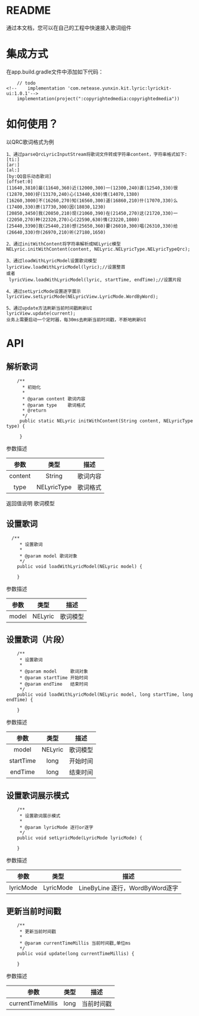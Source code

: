 # README
通过本文档，您可以在自己的工程中快速接入歌词组件

# 集成方式

在app.build.gradle文件中添加如下代码：
```
    // todo
<!--    implementation 'com.netease.yunxin.kit.lyric:lyrickit-ui:1.0.1'-->
    implementation(project(":copyrightedmedia:copyrightedmedia"))
```


# 如何使用？

以QRC歌词格式为例
```
1、通过parseQrcLyricInputStream将歌词文件转成字符串content，字符串格式如下:
[ti:]
[ar:]
[al:]
[by:QQ音乐动态歌词]
[offset:0]
[11640,3810]最(11640,360)近(12000,300)一(12300,240)直(12540,330)很(12870,300)好(13170,240)心(13440,630)情(14070,1380)
[16260,3000]不(16260,270)知(16560,300)道(16860,210)什(17070,330)么(17400,330)原(17730,300)因(18030,1230)
[20850,3450]我(20850,210)现(21060,390)在(21450,270)这(21720,330)一(22050,270)种(22320,270)心(22590,630)情(23220,1080)
[25440,3390]我(25440,210)想(25650,360)要(26010,300)唱(26310,330)给(26640,330)你(26970,210)听(27180,1650)

2、通过initWithContent将字符串解析成NELyric模型
NELyric.initWithContent(content, NELyric.NELyricType.NELyricTypeQrc);

3、通过loadWithLyricModel设置歌词模型
lyricView.loadWithLyricModel(lyric);//设置整首
或者
 lyricView.loadWithLyricModel(lyric, startTime, endTime);//设置片段

4、通过setLyricMode设置逐字展示
lyricView.setLyricMode(NELyricView.LyricMode.WordByWord);

5、通过update方法刷新当前时间戳刷新UI
lyricView.update(current);
业务上需要启动一个定时器，每30ms去刷新当前时间戳，不断地刷新UI
```

# API
## 解析歌词

```
    /**
      * 初始化
      *
      * @param content 歌词内容
      * @param type    歌词格式
      * @return
      */
     public static NELyric initWithContent(String content, NELyricType type) {
        
     }
```

参数描述

| 参数  | 类型 | 描述 |
| :------: | :------: | :------: |
|  content | String |   歌词内容
|  type | NELyricType |   歌词格式

返回值说明
歌词模型

## 设置歌词

```
  /**
     * 设置歌词
     *
     * @param model 歌词对象
     */
    public void loadWithLyricModel(NELyric model) {
        
    }
```

参数描述

| 参数  | 类型 | 描述 |
| :------: | :------: | :------: |
|  model | NELyric |   歌词模型

## 设置歌词（片段）

```
    /**
     * 设置歌词
     *
     * @param model     歌词对象
     * @param startTime 开始时间
     * @param endTime   结束时间
     */
    public void loadWithLyricModel(NELyric model, long startTime, long endTime) {
        
    }
```

参数描述

| 参数  | 类型 | 描述 |
| :------: | :------: | :------: |
|  model | NELyric |   歌词模型
|  startTime | long |   开始时间
|  endTime | long |   结束时间


## 设置歌词展示模式

```
    /**
     * 设置歌词展示模式
     *
     * @param lyricMode 逐行or逐字
     */
    public void setLyricMode(LyricMode lyricMode) {

    }
```

参数描述

| 参数  | 类型 | 描述 |
| :------: | :------: | :------: |
|  lyricMode | LyricMode |   LineByLine 逐行，WordByWord逐字


## 更新当前时间戳

```
    /**
     * 更新当前时间戳
     *
     * @param currentTimeMillis 当前时间戳,单位ms
     */
    public void update(long currentTimeMillis) {
            
    }
```

参数描述

| 参数  | 类型 | 描述 |
| :------: | :------: | :------: |
|  currentTimeMillis | long |   当前时间戳




